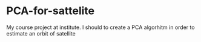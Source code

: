# PCA-for-sattelite
My course project at institute. I should to create a PCA algorhitm in order to estimate an orbit of satellite
